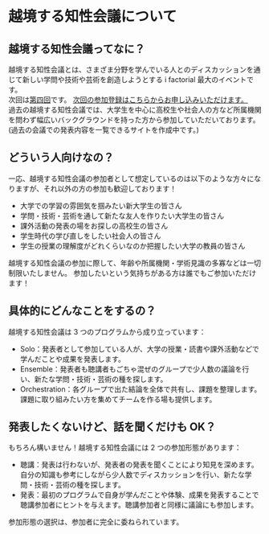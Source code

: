 # 越境する知性会議について

## 越境する知性会議ってなに？

越境する知性会議とは、さまざま分野を学んでいる人とのディスカッションを通じて新しい学問や技術や芸術を創造しようとする i factorial 最大のイベントです。  
次回は[第四回](./event4.md)です。
[次回の参加登録はこちらからお申し込みいただけます。](https://forms.gle/Sdy53h5LUSWp9ftr5)  
過去の越境する知性会議では、大学生を中心に高校生や社会人の方など所属機関を問わず幅広いバックグラウンドを持った方から参加していただいております。  
(過去の会議での発表内容を一覧できるサイトを作成中です。)

## どういう人向けなの？

一応、越境する知性会議の参加者として想定しているのは以下のような方々になりますが、それ以外の方の参加も歓迎しております！

- 大学での学習の雰囲気を掴みたい新大学生の皆さん
- 学問・技術・芸術を通して新たな友人を作りたい大学生の皆さん
- 課外活動の発表の場をお探しの高校生の皆さん
- 学生時代の学び直しをしたい社会人の皆さん
- 学生の授業の理解度がどれくらいなのか把握したい大学の教員の皆さん

越境する知性会議の参加に際して、年齢や所属機関・学術見識の多寡などは一切制限いたしません。
参加したいという気持ちがある方は誰でもご参加いただけます！

## 具体的にどんなことをするの？

越境する知性会議は 3 つのプログラムから成り立っています：

- Solo：発表者として参加している人が、大学の授業・読書や課外活動などで学んだことや成果を発表します。
- Ensemble：発表者も聴講者もごちゃ混ぜのグループで少人数の議論を行い、新たな学問・技術・芸術の種を探します。
- Orchestration：各グループで出た結論を全体で共有し、課題を整理します。課題に取り組みたい方を集めてチームを作る場も提供します。

## 発表したくないけど、話を聞くだけも OK？

もちろん構いません！越境する知性会議には 2 つの参加形態があります：

- 聴講：発表は行わないが、発表者の発表を聞くことにより知見を深めます。自分の知識も参考にしながら少人数でディスカッションを行い、新たな学問・技術・芸術の種を探します。
- 発表：最初のプログラムで自身が学んだことや体験、成果を発表することで聴講参加者にヒントを与えます。聴講参加者と同様に議論にも参加します。

参加形態の選択は、参加者に完全に委ねられています。

